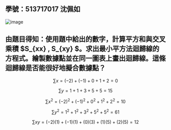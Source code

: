 ## 學號：513717017 沈佩如

![image](https://github.com/user-attachments/assets/36129b41-c363-4ad0-a215-e8d537248006)

## 由題目得知：使用題中給出的數字，計算平方和與交叉乘積 $S_{xx} , S_{xy} $。求出最小平方法迴歸線的方程式。繪製數據點並在同一圖表上畫出迴歸線。這條迴歸線是否能很好地擬合數據點？

$$\sum x = (-2)+(-1) + 0 + 1 + 2 = 0 $$

$$\sum y = 1 + 1 + 3 + 5 + 5 = 15 $$

$$\sum {x^2} = (-2)^2 +(-1)^2 + 0^2 + 1^2 + 2^2 = 10 $$

$$\sum {y^2} = 1^2 + 1^2 + 3^2 + 5^2 + 5^2 = 61 $$

$$\sum xy = (-2)(1) + (-1)(1) + (0)(3) + (1)(5) + (2)(5) = 12 $$

